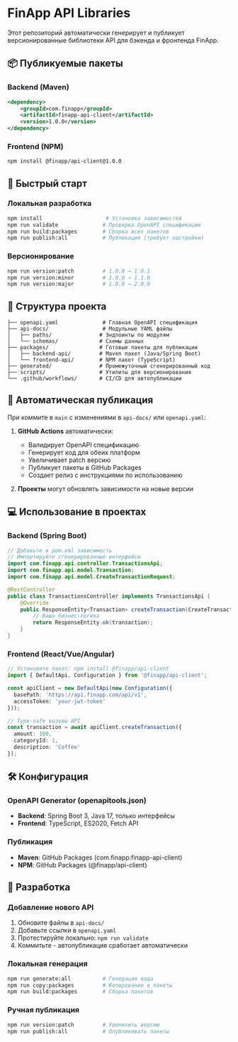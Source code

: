 # FinApp API Libraries

Этот репозиторий автоматически генерирует и публикует версионированные библиотеки API для бэкенда и фронтенда FinApp.

## 📦 Публикуемые пакеты

### Backend (Maven)
```xml
<dependency>
    <groupId>com.finapp</groupId>
    <artifactId>finapp-api-client</artifactId>
    <version>1.0.0</version>
</dependency>
```

### Frontend (NPM)
```bash
npm install @finapp/api-client@1.0.0
```

## 🚀 Быстрый старт

### Локальная разработка
```bash
npm install                    # Установка зависимостей
npm run validate              # Проверка OpenAPI спецификации
npm run build:packages        # Сборка всех пакетов
npm run publish:all           # Публикация (требует настройки)
```

### Версионирование
```bash
npm run version:patch         # 1.0.0 → 1.0.1
npm run version:minor         # 1.0.0 → 1.1.0
npm run version:major         # 1.0.0 → 2.0.0
```

## 📁 Структура проекта

```
├── openapi.yaml              # Главная OpenAPI спецификация
├── api-docs/                 # Модульные YAML файлы
│   ├── paths/               # Эндпоинты по модулям
│   └── schemas/             # Схемы данных
├── packages/                # Готовые пакеты для публикации
│   ├── backend-api/         # Maven пакет (Java/Spring Boot)
│   └── frontend-api/        # NPM пакет (TypeScript)
├── generated/               # Промежуточный сгенерированный код
├── scripts/                 # Утилиты для версионирования
└── .github/workflows/       # CI/CD для автопубликации
```

## 🔄 Автоматическая публикация

При коммите в `main` с изменениями в `api-docs/` или `openapi.yaml`:

1. **GitHub Actions** автоматически:
   - Валидирует OpenAPI спецификацию
   - Генерирует код для обеих платформ
   - Увеличивает patch версию
   - Публикует пакеты в GitHub Packages
   - Создает релиз с инструкциями по использованию

2. **Проекты** могут обновлять зависимости на новые версии

## 💻 Использование в проектах

### Backend (Spring Boot)
```java
// Добавьте в pom.xml зависимость
// Импортируйте сгенерированные интерфейсы
import com.finapp.api.controller.TransactionsApi;
import com.finapp.api.model.Transaction;
import com.finapp.api.model.CreateTransactionRequest;

@RestController
public class TransactionsController implements TransactionsApi {
    @Override
    public ResponseEntity<Transaction> createTransaction(CreateTransactionRequest request) {
        // Ваша бизнес-логика
        return ResponseEntity.ok(transaction);
    }
}
```

### Frontend (React/Vue/Angular)
```typescript
// Установите пакет: npm install @finapp/api-client
import { DefaultApi, Configuration } from '@finapp/api-client';

const apiClient = new DefaultApi(new Configuration({
  basePath: 'https://api.finapp.com/api/v1',
  accessToken: 'your-jwt-token'
}));

// Type-safe вызовы API
const transaction = await apiClient.createTransaction({
  amount: 100,
  categoryId: 1,
  description: 'Coffee'
});
```

## 🛠 Конфигурация

### OpenAPI Generator (openapitools.json)
- **Backend**: Spring Boot 3, Java 17, только интерфейсы
- **Frontend**: TypeScript, ES2020, Fetch API

### Публикация
- **Maven**: GitHub Packages (com.finapp:finapp-api-client)
- **NPM**: GitHub Packages (@finapp/api-client)

## 📝 Разработка

### Добавление нового API
1. Обновите файлы в `api-docs/`
2. Добавьте ссылки в `openapi.yaml`
3. Протестируйте локально: `npm run validate`
4. Коммитьте - автопубликация сработает автоматически

### Локальная генерация
```bash
npm run generate:all          # Генерация кода
npm run copy:packages         # Копирование в пакеты
npm run build:packages        # Сборка пакетов
```

### Ручная публикация
```bash
npm run version:patch         # Увеличить версию
npm run publish:all           # Опубликовать пакеты
```